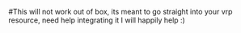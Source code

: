 #This will not work out of box, its meant to go straight into your vrp resource, need help integrating it I will happily help :)
